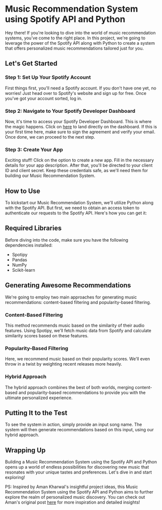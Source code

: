 # Music Recommendation System using Spotify API and Python

Hey there! If you're looking to dive into the world of music recommendation systems, you've come to the right place. In this project, we're going to leverage the power of the Spotify API along with Python to create a system that offers personalized music recommendations tailored just for you.

## Let's Get Started

### Step 1: Set Up Your Spotify Account

First things first, you'll need a Spotify account. If you don't have one yet, no worries! Just head over to Spotify's website and sign up for free. Once you've got your account sorted, log in.

### Step 2: Navigate to Your Spotify Developer Dashboard

Now, it's time to access your Spotify Developer Dashboard. This is where the magic happens. Click on [here](https://developer.spotify.com/dashboard/) to land directly on the dashboard. If this is your first time here, make sure to sign the agreement and verify your email. Once done, we can proceed to the next step.

### Step 3: Create Your App

Exciting stuff! Click on the option to create a new app. Fill in the necessary details for your app description. After that, you'll be directed to your client ID and client secret. Keep these credentials safe, as we'll need them for building our Music Recommendation System.

## How to Use

To kickstart our Music Recommendation System, we'll utilize Python along with the Spotify API. But first, we need to obtain an access token to authenticate our requests to the Spotify API. Here's how you can get it:

## Required Libraries

Before diving into the code, make sure you have the following dependencies installed:

- Spotipy
- Pandas
- NumPy
- Scikit-learn

## Generating Awesome Recommendations

We're going to employ two main approaches for generating music recommendations: content-based filtering and popularity-based filtering.

### Content-Based Filtering

This method recommends music based on the similarity of their audio features. Using Spotipy, we'll fetch music data from Spotify and calculate similarity scores based on these features.

### Popularity-Based Filtering

Here, we recommend music based on their popularity scores. We'll even throw in a twist by weighting recent releases more heavily.

### Hybrid Approach

The hybrid approach combines the best of both worlds, merging content-based and popularity-based recommendations to provide you with the ultimate personalized experience.

## Putting It to the Test

To see the system in action, simply provide an input song name. The system will then generate recommendations based on this input, using our hybrid approach.

## Wrapping Up

Building a Music Recommendation System using the Spotify API and Python opens up a world of endless possibilities for discovering new music that resonates with your unique tastes and preferences. Let's dive in and start exploring!

PS: Inspired by Aman Kharwal's insightful project ideas, this Music Recommendation System using the Spotify API and Python aims to further explore the realm of personalized music discovery. You can check out Aman's original post [here](https://thecleverprogrammer.com/2023/07/31/music-recommendation-system-using-python/) for more inspiration and detailed insights! 
